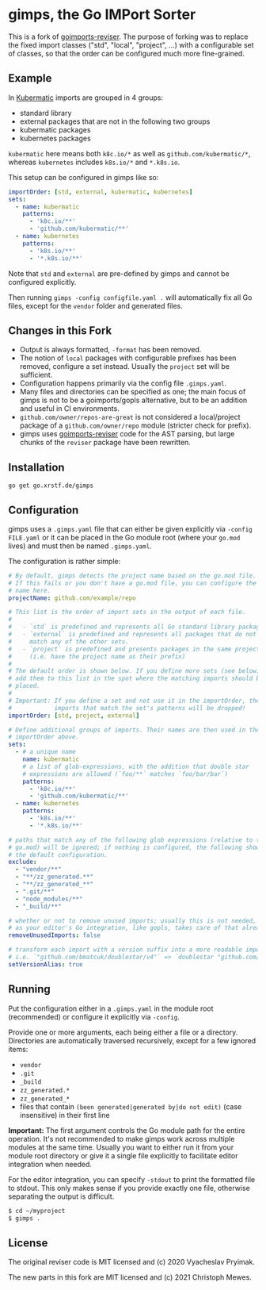 # gimps, the Go IMPort Sorter

This is a fork of [goimports-reviser](https://github.com/incu6us/goimports-reviser). The purpose of
forking was to replace the fixed import classes ("std", "local", "project", ...) with a configurable
set of classes, so that the order can be configured much more fine-grained.

## Example

In [Kubermatic](https://kubermatic.com/) imports are grouped in 4 groups:

- standard library
- external packages that are not in the following two groups
- kubermatic packages
- kubernetes packages

`kubermatic` here means both `k8c.io/*` as well as `github.com/kubermatic/*`, whereas `kubernetes`
includes `k8s.io/*` and `*.k8s.io`.

This setup can be configured in gimps like so:

```yaml
importOrder: [std, external, kubermatic, kubernetes]
sets:
  - name: kubermatic
    patterns:
      - 'k8c.io/**'
      - 'github.com/kubermatic/**'
  - name: kubernetes
    patterns:
      - 'k8s.io/**'
      - '*.k8s.io/**'
```

Note that `std` and `external` are pre-defined by gimps and cannot be configured explicitly.

Then running `gimps -config configfile.yaml .` will automatically fix all Go files, except for
the `vendor` folder and generated files.

## Changes in this Fork

- Output is always formatted, `-format` has been removed.
- The notion of `local` packages with configurable prefixes has been removed,
  configure a set instead. Usually the `project` set will be sufficient.
- Configuration happens primarily via the config file `.gimps.yaml`.
- Many files and directories can be specified as one; the main focus of gimps is not to be
  a goimports/gopls alternative, but to be an addition and useful in CI environments.
- `github.com/owner/repos-are-great` is not considered a local/project package of a
  `github.com/owner/repo` module (stricter check for prefix).
- gimps uses [goimports-reviser](https://github.com/incu6us/goimports-reviser)
  code for the AST parsing, but large chunks of the `reviser` package have been rewritten.

## Installation

```
go get go.xrstf.de/gimps
```

## Configuration

gimps uses a `.gimps.yaml` file that can either be given explicitly via `-config FILE.yaml` or
it can be placed in the Go module root (where your `go.mod` lives) and must then be named
`.gimps.yaml`.

The configuration is rather simple:

```yaml
# By default, gimps detects the project name based on the go.mod file.
# If this fails or you don't have a go.mod file, you can configure the
# name here.
projectName: github.com/example/repo

# This list is the order of import sets in the output of each file.
#
#   - `std` is predefined and represents all Go standard library packages
#   - `external` is predefined and represents all packages that do not
#     match any of the other sets.
#   - `project` is predefined and presents packages in the same project
#     (i.e. have the project name as their prefix)
#
# The default order is shown below. If you define more sets (see below),
# add them to this list in the spot where the matching imports should be
# placed.
#
# Important: If you define a set and not use it in the importOrder, the
#            imports that match the set's patterns will be dropped!
importOrder: [std, project, external]

# Define additional groups of imports. Their names are then used in the
# importOrder above.
sets:
  - # a unique name
    name: kubermatic
    # a list of glob-expressions, with the addition that double star
    # expressions are allowed (`foo/**` matches `foo/bar/bar`)
    patterns:
      - 'k8c.io/**'
      - 'github.com/kubermatic/**'
  - name: kubernetes
    patterns:
      - 'k8s.io/**'
      - '*.k8s.io/**'

# paths that match any of the following glob expressions (relative to the
# go.mod) will be ignored; if nothing is configured, the following shows
# the default configuration.
exclude:
  - "vendor/**"
  - "**/zz_generated.**"
  - "**/zz_generated_**"
  - ".git/**"
  - "node_modules/**"
  - "_build/**"

# whether or not to remove unused imports; usually this is not needed,
# as your editor's Go integration, like gopls, takes care of that already.
removeUnusedImports: false

# transform each import with a version suffix into a more readable import,
# i.e. `"github.com/bmatcuk/doublestar/v4"` => `doublestar "github.com/bmatcuk/doublestar/v4"`
setVersionAlias: true
```

## Running

Put the configuration either in a `.gimps.yaml` in the module root (recommended) or configure
it explicitly via `-config`.

Provide one or more arguments, each being either a file or a directory. Directories are
automatically traversed recursively, except for a few ignored items:

- `vendor`
- `.git`
- `_build`
- `zz_generated.*`
- `zz_generated_*`
- files that contain `(been generated|generated by|do not edit)` (case insensitive) in their first line

**Important:** The first argument controls the Go module path for the entire operation. It's not
recommended to make gimps work across multiple modules at the same time. Usually you want to
either run it from your module root directory or give it a single file explicitly to facilitate
editor integration when needed.

For the editor integration, you can specify `-stdout` to print the formatted file to stdout. This
only makes sense if you provide exactly one file, otherwise separating the output is difficult.

```bash
$ cd ~/myproject
$ gimps .
```

## License

The original reviser code is MIT licensed and (c) 2020 Vyacheslav Pryimak.

The new parts in this fork are MIT licensed and (c) 2021 Christoph Mewes.
